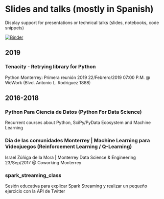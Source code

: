 # Slides and talks (mostly in Spanish)


Display support for presentations or technical talks (slides, notebooks, code snippets)


[![Binder](https://mybinder.org/badge_logo.svg)](https://mybinder.org/v2/gh/israelzuniga/slides/master)

## 2019
### Tenacity - Retrying library for Python
Python Monterrey: Primera reunión 2019
22/Febrero/2019 07:00 P.M. @ WeWork (Blvd. Antonio L. Rodriguez 1888)


## 2016-2018
### Python Para Ciencia de Datos (Python For Data Science)
Recurrent courses about Python, SciPy/PyData Ecosystem and Machine Learning


### Día de las comunidades Monterrey | Machine Learning para Videojuegos (Reinforcement Learning / Q-Learning)

Israel Zúñiga de la Mora | Monterrey Data Science & Engineering
23/Sep/2017 @ Coworking Monterrey


### spark_streaming_class
Sesión educativa para explicar Spark Streaming y realizar un pequeño ejercicio con la API de Twitter
